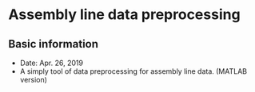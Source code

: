 # Assembly line data preprocessing

## Basic information

- Date: Apr. 26, 2019
- A simply tool of data preprocessing for assembly line data. (MATLAB version) 
